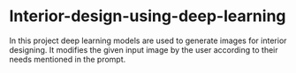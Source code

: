 # Interior-design-using-deep-learning
In this project deep learning models are used to generate images for interior designing. It modifies the given input image by the user according to their needs mentioned in the prompt.
